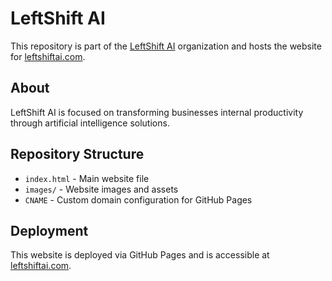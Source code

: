 # LeftShift AI

This repository is part of the [LeftShift AI](https://github.com/leftshiftai) organization and hosts the website for [leftshiftai.com](https://leftshiftai.com).

## About

LeftShift AI is focused on transforming businesses internal productivity through artificial intelligence solutions.

## Repository Structure

- `index.html` - Main website file
- `images/` - Website images and assets
- `CNAME` - Custom domain configuration for GitHub Pages

## Deployment

This website is deployed via GitHub Pages and is accessible at [leftshiftai.com](https://leftshiftai.com).
